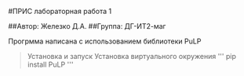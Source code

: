 #ПРИС лабораторная работа 1

##Автор: Железко Д.А.
##Группа: ДГ-ИТ2-маг

Прогрмма написана с использованием библиотеки PuLP

>Установка и запуск
Установка виртуального окружения
'''
pip install PuLP
'''